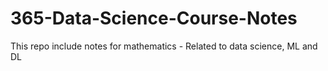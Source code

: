 # 365-Data-Science-Course-Notes
This repo include notes for mathematics - Related to  data science, ML and DL
